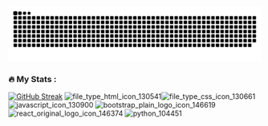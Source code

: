 ![snake gif](https://github.com/metamodernity/metamodernity/blob/output/github-contribution-grid-snake.svg)
### :fire: My Stats :
[![GitHub Streak](http://github-readme-streak-stats.herokuapp.com?user=metamodernity&theme=dark&background=000000)](https://git.io/streak-stats)
![file_type_html_icon_130541](https://user-images.githubusercontent.com/95966082/184130387-a2651391-d912-45ab-952a-aba0b0e47630.png)![file_type_css_icon_130661](https://user-images.githubusercontent.com/95966082/184130397-2533a79e-7628-4ca8-a080-8ad8e24b7e5d.png)![javascript_icon_130900](https://user-images.githubusercontent.com/95966082/184130402-76c5a13b-28a8-456e-b819-89d85ef97500.png)   ![bootstrap_plain_logo_icon_146619](https://user-images.githubusercontent.com/95966082/184130425-ccea2ee1-4d7d-4155-a0ca-fb22f48269c0.png)   ![react_original_logo_icon_146374](https://user-images.githubusercontent.com/95966082/184130436-9a7f5233-433f-4464-9b9b-2e5a04bdef51.png)   ![python_104451](https://user-images.githubusercontent.com/95966082/184130446-4946382c-4a49-4d00-b816-643c7879c344.png)







